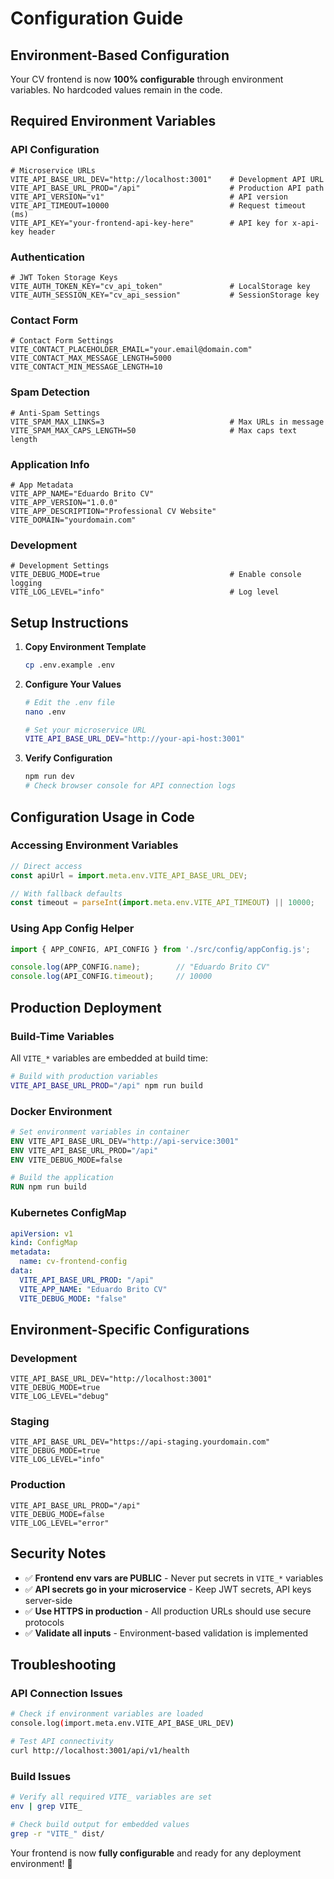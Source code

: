 # Configuration Guide

## Environment-Based Configuration

Your CV frontend is now **100% configurable** through environment variables. No hardcoded values remain in the code.

## Required Environment Variables

### API Configuration
```env
# Microservice URLs
VITE_API_BASE_URL_DEV="http://localhost:3001"    # Development API URL
VITE_API_BASE_URL_PROD="/api"                    # Production API path  
VITE_API_VERSION="v1"                            # API version
VITE_API_TIMEOUT=10000                           # Request timeout (ms)
VITE_API_KEY="your-frontend-api-key-here"        # API key for x-api-key header
```

### Authentication 
```env
# JWT Token Storage Keys
VITE_AUTH_TOKEN_KEY="cv_api_token"               # LocalStorage key
VITE_AUTH_SESSION_KEY="cv_api_session"           # SessionStorage key
```

### Contact Form
```env
# Contact Form Settings
VITE_CONTACT_PLACEHOLDER_EMAIL="your.email@domain.com"
VITE_CONTACT_MAX_MESSAGE_LENGTH=5000
VITE_CONTACT_MIN_MESSAGE_LENGTH=10
```

### Spam Detection
```env
# Anti-Spam Settings
VITE_SPAM_MAX_LINKS=3                            # Max URLs in message
VITE_SPAM_MAX_CAPS_LENGTH=50                     # Max caps text length
```

### Application Info
```env
# App Metadata
VITE_APP_NAME="Eduardo Brito CV"
VITE_APP_VERSION="1.0.0"
VITE_APP_DESCRIPTION="Professional CV Website"
VITE_DOMAIN="yourdomain.com"
```

### Development
```env
# Development Settings
VITE_DEBUG_MODE=true                             # Enable console logging
VITE_LOG_LEVEL="info"                            # Log level
```

## Setup Instructions

1. **Copy Environment Template**
   ```bash
   cp .env.example .env
   ```

2. **Configure Your Values**
   ```bash
   # Edit the .env file
   nano .env
   
   # Set your microservice URL
   VITE_API_BASE_URL_DEV="http://your-api-host:3001"
   ```

3. **Verify Configuration**
   ```bash
   npm run dev
   # Check browser console for API connection logs
   ```

## Configuration Usage in Code

### Accessing Environment Variables
```javascript
// Direct access
const apiUrl = import.meta.env.VITE_API_BASE_URL_DEV;

// With fallback defaults
const timeout = parseInt(import.meta.env.VITE_API_TIMEOUT) || 10000;
```

### Using App Config Helper
```javascript
import { APP_CONFIG, API_CONFIG } from './src/config/appConfig.js';

console.log(APP_CONFIG.name);        // "Eduardo Brito CV"
console.log(API_CONFIG.timeout);     // 10000
```

## Production Deployment

### Build-Time Variables
All `VITE_*` variables are embedded at build time:

```bash
# Build with production variables
VITE_API_BASE_URL_PROD="/api" npm run build
```

### Docker Environment
```dockerfile
# Set environment variables in container
ENV VITE_API_BASE_URL_DEV="http://api-service:3001"
ENV VITE_API_BASE_URL_PROD="/api"
ENV VITE_DEBUG_MODE=false

# Build the application
RUN npm run build
```

### Kubernetes ConfigMap
```yaml
apiVersion: v1
kind: ConfigMap
metadata:
  name: cv-frontend-config
data:
  VITE_API_BASE_URL_PROD: "/api"
  VITE_APP_NAME: "Eduardo Brito CV"
  VITE_DEBUG_MODE: "false"
```

## Environment-Specific Configurations

### Development
```env
VITE_API_BASE_URL_DEV="http://localhost:3001"
VITE_DEBUG_MODE=true
VITE_LOG_LEVEL="debug"
```

### Staging  
```env
VITE_API_BASE_URL_DEV="https://api-staging.yourdomain.com"
VITE_DEBUG_MODE=true
VITE_LOG_LEVEL="info"
```

### Production
```env
VITE_API_BASE_URL_PROD="/api"
VITE_DEBUG_MODE=false
VITE_LOG_LEVEL="error"
```

## Security Notes

- ✅ **Frontend env vars are PUBLIC** - Never put secrets in `VITE_*` variables
- ✅ **API secrets go in your microservice** - Keep JWT secrets, API keys server-side
- ✅ **Use HTTPS in production** - All production URLs should use secure protocols
- ✅ **Validate all inputs** - Environment-based validation is implemented

## Troubleshooting

### API Connection Issues
```bash
# Check if environment variables are loaded
console.log(import.meta.env.VITE_API_BASE_URL_DEV)

# Test API connectivity
curl http://localhost:3001/api/v1/health
```

### Build Issues
```bash
# Verify all required VITE_ variables are set
env | grep VITE_

# Check build output for embedded values
grep -r "VITE_" dist/
```

Your frontend is now **fully configurable** and ready for any deployment environment! 🎉
